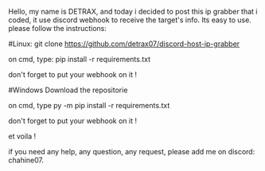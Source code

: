 Hello, my name is DETRAX, and today i decided to post this ip grabber that i coded, it use
discord webhook to receive the target's info. Its easy to use. please follow the instructions:

#Linux:
git clone https://github.com/detrax07/discord-host-ip-grabber

on cmd, type: pip install -r requirements.txt

don't forget to put your webhook on it !

#Windows
Download the repositorie

on cmd, type py -m pip install -r requirements.txt 

don't forget to put your webhook on it !

et voila !

if you need any help, any question, any request, please add me on discord: chahine07.
